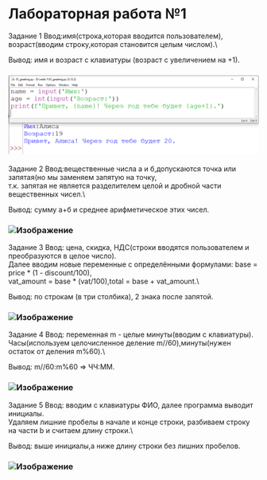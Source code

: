 Лабораторная работа №1
= 
Задание 1
Ввод:имя(строка,которая вводится пользователем), возраст(вводим строку,которая становится целым числом).\
>
Вывод: имя и возраст с клавиатуры (возраст с увеличением на +1).
### ![Компьютер](images/lab01/lab1_ex1.png)
Задание 2
Ввод:вещественные числа а и б,допускаются точка или запятая(но мы заменяем запятую на точку,\
т.к. запятая не является разделителем целой и дробной части вещественных чисел.\
>
Вывод: сумму а+б и среднее арифметическое этих чисел.
### ![Изображение](https://github.com/user-attachments/assets/62526810-712e-4c88-a436-4e0afec5ea1d)
Задание 3
Ввод: цена, скидка, НДС(строки вводятся пользователем и преобразуются в целое число).\
Далее вводим новые переменные с определёнными формулами: base = price * (1 - discount/100),\
vat_amount = base * (vat/100),total = base + vat_amount.\
>
Вывод: по строкам (в три столбика), 2 знака после запятой.
### ![Изображение](https://github.com/user-attachments/assets/994fca47-9217-4c0d-8e9f-772525b6b445)
Задание 4
Ввод: переменная m - целые минуты(вводим с клавиатуры).\
Часы(используем целочисленное деление m//60),минуты(нужен остаток от деления m%60).\
>
Вывод: m//60:m%60 => ЧЧ:ММ.
### ![Изображение](https://github.com/user-attachments/assets/82bfd487-a9cc-4516-a288-0870d00e3865)
Задание 5
Ввод: вводим с клавиатуры ФИО, далее программа выводит инициалы.\
Удаляем лишние пробелы в начале и конце строки, разбиваем строку на части b и считаем длину строки.\
>
Вывод: выше инициалы,а ниже длину строки без лишних пробелов.
### ![Изображение](https://github.com/user-attachments/assets/c9801dc2-489f-4e41-b899-c72fd02bbbb6)
>


